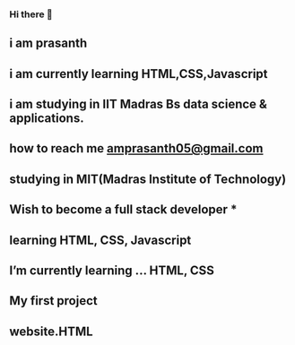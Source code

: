 ### Hi there 👋

## i am prasanth
## i am currently learning HTML,CSS,Javascript
## i am studying in IIT Madras Bs data science & applications.

## how to reach me amprasanth05@gmail.com
## studying in MIT(Madras Institute of Technology)
## Wish to become a full stack developer *
## learning HTML, CSS, Javascript
## I’m currently learning ... HTML, CSS
## My first project 
## website.HTML
<!--
**amprasanth/amprasanth** is a ✨ _special_ ✨ repository because its `README.md` (this file) appears on your GitHub profile.

Here are some ideas to get you started:

- 🔭 I’m currently working on ...
- 🌱 I’m currently learning ...
- 👯 I’m looking to collaborate on ...
- 🤔 I’m looking for help with ...
- 💬 Ask me about ...
- 📫 How to reach me: ...
- 😄 Pronouns: ...
- ⚡ Fun fact: ...
-->
